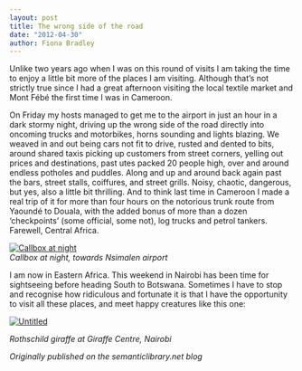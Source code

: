 ```yaml
---
layout: post
title: The wrong side of the road
date: "2012-04-30"
author: Fiona Bradley
---
```

Unlike two years ago when I was on this round of visits I am taking the time to enjoy a little bit more of the places I am visiting. Although that’s not strictly true since I had a great afternoon visiting the local textile market and Mont Fébé the first time I was in Cameroon.

On Friday my hosts managed to get me to the airport in just an hour in a dark stormy night, driving up the wrong side of the road directly into oncoming trucks and motorbikes, horns sounding and lights blazing. We weaved in and out being cars not fit to drive, rusted and dented to bits, around shared taxis picking up customers from street corners, yelling out prices and destinations, past utes packed 20 people high, over and around endless potholes and puddles. Along and up and around back again past the bars, street stalls, coiffures, and street grills. Noisy, chaotic, dangerous, but yes, also a little bit thrilling. And to think last time in Cameroon I made a real trip of it for more than four hours on the notorious trunk route from Yaoundé to Douala, with the added bonus of more than a dozen ‘checkpoints’ (some official, some not), log trucks and petrol tankers. Farewell, Central Africa.

[![Callbox at night](http://farm9.staticflickr.com/8014/6975838058_214a8fd921.jpg)](http://www.flickr.com/photos/blisspix/6975838058/ "Callbox at night by Fiona Bradley, on Flickr")  
_Callbox at night, towards Nsimalen airport_

I am now in Eastern Africa. This weekend in Nairobi has been time for sightseeing before heading South to Botswana. Sometimes I have to stop and recognise how ridiculous and fortunate it is that I have the opportunity to visit all these places, and meet happy creatures like this one:

[![Untitled](http://farm8.staticflickr.com/7133/7124550499_89e724f1e0.jpg)](http://www.flickr.com/photos/blisspix/7124550499/ "Untitled by Fiona Bradley, on Flickr")

_Rothschild giraffe at Giraffe Centre, Nairobi_

_Originally published on the semanticlibrary.net blog_
